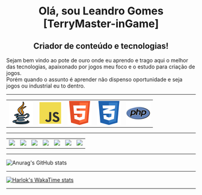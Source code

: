 <html>
<body>
  <h1 align="center">Olá, sou Leandro Gomes [TerryMaster-inGame]</h1>
  <h2 align="center">Criador de conteúdo e tecnologias!</h2>

  <p>    Sejam bem vindo ao pote de ouro onde eu aprendo e trago aqui o melhor das tecnologias, apaixonado por jogos meu foco e o estudo para criação de jogos. <br>
         Porém quando o assunto é aprender não dispenso oportunidade e seja jogos ou industrial eu to dentro.
  </p>
<hr>
<table>
<tr>
<td><img src="img/java.png" width="64" height="64"></td>
<td><img src="img/js.png" width="64" height="64"></td>
<td><img src="img/html.png" width="64" height="64"></td>
<td><img src="img/css.png" width="64" height="64"></td>
<td><img src="img/php.png" width="64" height="64"></td>
</tr>
</table>
<hr>
<table>
<tr>
<td><a href="https://mult-verso.com" target="_blank"><img src="https://img.shields.io/badge/website-000000?style=for-the-badge&logo=About.me&logoColor=white"></a>
</td>
<td><a href="https://www.youtube.com/@L2MultVerso" target="_blank"><img src="https://img.shields.io/badge/YouTube-FF0000?style=for-the-badge&logo=youtube&logoColor=white"></a>
</td>
<td><a href="https://www.facebook.com/profile.php?id=100094957390851" target="_blank"><img src="https://img.shields.io/badge/Facebook-1877F2?style=for-the-badge&logo=facebook&logoColor=white"></a>
</td>
<td><a href="https://www.linkedin.com/in/leandro-gomes-santos-81694919b/" target="_blank"><img src="https://img.shields.io/badge/LinkedIn-0077B5?style=for-the-badge&logo=linkedin&logoColor=white"></a>
</td>
</td>
<td><a href="https://chat.whatsapp.com/J85Vz2Fi8stGoTWSLIMPdk" target="_blank"><img src="https://img.shields.io/badge/WhatsApp-25D366?style=for-the-badge&logo=whatsapp&logoColor=white"></a>
</td>
<td><a href="https://www.instagram.com/terrygomess/" target="_blank"><img src="https://img.shields.io/badge/Instagram-E4405F?style=for-the-badge&logo=instagram&logoColor=white"></a>
</td>
<td><a href="https://discord.gg/EN8mJBcu" target="_blank"><img src="https://img.shields.io/badge/Discord-7289DA?style=for-the-badge&logo=discord&logoColor=white"></a>
</td>
</tr>
</table>

<div>
<hr>

![Anurag's GitHub stats](https://github-readme-stats.vercel.app/api?username=LeoTerryMaster&show=reviews,discussions_started,discussions_answered,prs_merged,prs_merged_percentage&theme=radical)

<hr>

  [![Harlok's WakaTime stats](https://github-readme-stats.vercel.app/api/wakatime?username=TerryMaster)](https://github.com/LeoTerryMaster/github-readme-stats)
<hr>
</div>



</body>
</html>











